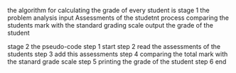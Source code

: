 the algorithm for calculating the grade of every student is 
stage 1 the problem analysis 
input 
Assessments of the studetnt 
process 
comparing  the students mark with the standard grading scale 
output 
the grade of the student 

stage 2 the pseudo-code 
step 1 start 
step 2 read the assessments of the students 
step 3 add this assessments
step 4 comparing the total mark with the stanard grade scale 
step 5 printing the grade of the student 
step 6 end 
